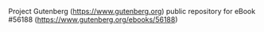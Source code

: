 Project Gutenberg (https://www.gutenberg.org) public repository for
eBook #56188 (https://www.gutenberg.org/ebooks/56188)

